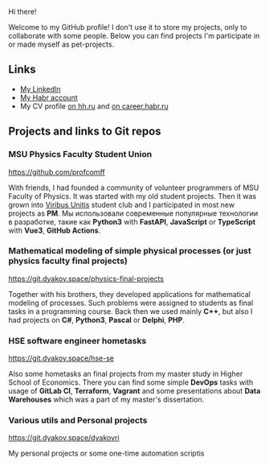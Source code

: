 Hi there! 

Welcome to my GitHub profile! I don't use it to store my projects, only to collaborate with some people. Below you can find projects I'm participate in or made myself as pet-projects.


## Links
- [My LinkedIn](https://to.dyakov.space/linkedin-rd)
- [My Habr account](https://to.dyakov.space/habr-rd)
- My CV profile [on hh.ru](https://to.dyakov.space/hh-rd) and [on career.habr.ru](https://to.dyakov.space/habrcareer-rd)

## Projects and links to Git repos
### MSU Physics Faculty Student Union
    
https://github.com/profcomff

With friends, I had founded a community of volunteer programmers of MSU Faculty of Physics. It was started with my old student projects. Then it was grown into [Viribus Unitis](https://t.me/ViribusUnitisGroup) student club and I participated in most new projects as **PM**. Мы использовали современные популярные технологии в разработке, такие как **Python3** with **FastAPI**, **JavaScript** or **TypeScript** with **Vue3**, **GitHub Actions**.


### Mathematical modeling of simple physical processes (or just physics faculty final projects)

https://git.dyakov.space/physics-final-projects

Together with his brothers, they developed applications for mathematical modeling of processes. Such problems were assigned to students as final tasks in a programming course. Back then we used mainly **C++**, but also I had projects on **C#**, **Python3**, **Pascal** or **Delphi**, **PHP**.


### HSE software engineer hometasks

https://git.dyakov.space/hse-se

Also some hometasks an final projects from my master study in Higher School of Economics. There you can find some simple **DevOps** tasks with usage of **GitLab CI**, **Terraform**, **Vagrant** and some presentations about **Data Warehouses** which was a part of my master's dissertation.


### Various utils and Personal projects

https://git.dyakov.space/dyakovri

My personal projects or some one-time automation scriptis
